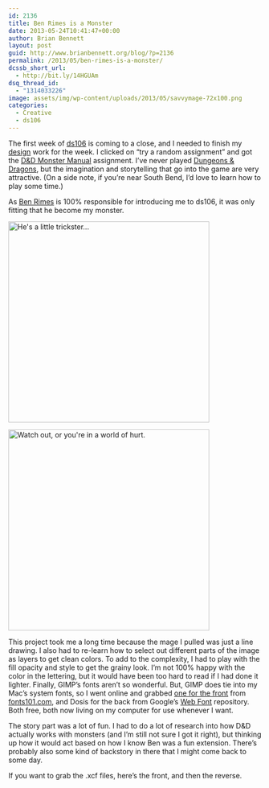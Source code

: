 ```yaml
---
id: 2136
title: Ben Rimes is a Monster
date: 2013-05-24T10:41:47+00:00
author: Brian Bennett
layout: post
guid: http://www.brianbennett.org/blog/?p=2136
permalink: /2013/05/ben-rimes-is-a-monster/
dcssb_short_url:
  - http://bit.ly/14HGUAm
dsq_thread_id:
  - "1314033226"
image: assets/img/wp-content/uploads/2013/05/savvymage-72x100.png
categories:
  - Creative
  - ds106
---
```

The first week of [ds106](http://www.ds106.us) is coming to a close, and I needed to finish my [design](http://assignments.ds106.us/types/designassignments/) work for the week. I clicked on &#8220;try a random assignment&#8221; and got the [D&D Monster Manual](http://assignments.ds106.us/assignments/dds106-monster-manual/) assignment. I&#8217;ve never played [Dungeons & Dragons](https://en.wikipedia.org/wiki/Dungeons_%26_Dragons), but the imagination and storytelling that go into the game are very attractive. (On a side note, if you&#8217;re near South Bend, I&#8217;d love to learn how to play some time.)

As [Ben Rimes](http://www.twitter.com/techsavvyed) is 100% responsible for introducing me to ds106, it was only fitting that he become my monster.

[<img src="http://blog.ohheybrian.com/wp-content/uploads/2013/05/savvymage.png" alt="He's a little trickster..." width="400" height="auto" class="aligncenter size-full wp-image-2138" srcset="https://blog.ohheybrian.com/wp-content/uploads/2013/05/savvymage.png 900w, https://blog.ohheybrian.com/wp-content/uploads/2013/05/savvymage-218x300.png 218w, https://blog.ohheybrian.com/wp-content/uploads/2013/05/savvymage-744x1024.png 744w, https://blog.ohheybrian.com/wp-content/uploads/2013/05/savvymage-72x100.png 72w" sizes="(max-width: 900px) 100vw, 900px" />](http://blog.ohheybrian.com/wp-content/uploads/2013/05/savvymage.png)

[<img src="http://blog.ohheybrian.com/wp-content/uploads/2013/05/savvymage-reverse.png" alt="Watch out, or you're in a world of hurt." width="400" height="auto" class="aligncenter size-full wp-image-2137" srcset="https://blog.ohheybrian.com/wp-content/uploads/2013/05/savvymage-reverse.png 900w, https://blog.ohheybrian.com/wp-content/uploads/2013/05/savvymage-reverse-218x300.png 218w, https://blog.ohheybrian.com/wp-content/uploads/2013/05/savvymage-reverse-744x1024.png 744w, https://blog.ohheybrian.com/wp-content/uploads/2013/05/savvymage-reverse-72x100.png 72w" sizes="(max-width: 900px) 100vw, 900px" />](http://blog.ohheybrian.com/wp-content/uploads/2013/05/savvymage-reverse.png)

This project took me a long time because the mage I pulled was just a line drawing. I also had to re-learn how to select out different parts of the image as layers to get clean colors. To add to the complexity, I had to play with the fill opacity and style to get the grainy look. I&#8217;m not 100% happy with the color in the lettering, but it would have been too hard to read if I had done it lighter. Finally, GIMP&#8217;s fonts aren&#8217;t so wonderful. But, GIMP does tie into my Mac&#8217;s system fonts, so I went online and grabbed [one for the front](http://www.fonts101.com/fonts/view/Uncategorized/45490/Souvenir_Gothic_Becker_Ant_Demi) from [fonts101.com](http://www.fonts101.com), and Dosis for the back from Google&#8217;s [Web Font](http://www.google.com/fonts/) repository. Both free, both now living on my computer for use whenever I want.

The story part was a lot of fun. I had to do a lot of research into how D&D actually works with monsters (and I&#8217;m still not sure I got it right), but thinking up how it would act based on how I know Ben was a fun extension. There&#8217;s probably also some kind of backstory in there that I might come back to some day.

If you want to grab the .xcf files, here&#8217;s the front, and then the reverse.
